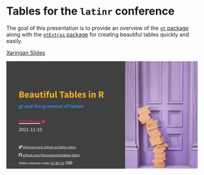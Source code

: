
# Tables for the `latinr` conference

<!-- badges: start -->
<!-- badges: end -->

The goal of this presentation is to provide an overview of the [`gt` package](https://gt.rstudio.com/) along with the [`gtExtras` package](https://jthomasmock.github.io/gtExtras/) for creating beautiful tables quickly and easily.

[Xaringan Slides](https://jthomasmock.github.io/tables-latinr)

![Title slide of 'Beautiful Tables in R, gt and the grammar of tables. A slide deck covering the basics of using gt and gtExtras. It also has a purple door with a stack of boxes stacked askew in front of it.](title-card.png)

